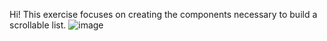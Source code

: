 Hi!
This exercise focuses on creating the components necessary to build a scrollable list.
![image](https://user-images.githubusercontent.com/49280040/235297970-3397505f-a3fe-4a1e-a7ed-c4aabf48d19f.png)
